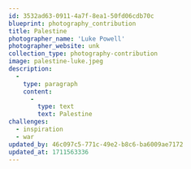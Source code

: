 ```yaml
---
id: 3532ad63-0911-4a7f-8ea1-50fd06cdb70c
blueprint: photography_contribution
title: Palestine
photographer_name: 'Luke Powell'
photographer_website: unk
collection_type: photography-contribution
image: palestine-luke.jpeg
description:
  -
    type: paragraph
    content:
      -
        type: text
        text: Palestine
challenges:
  - inspiration
  - war
updated_by: 46c097c5-771c-49e2-b8c6-ba6009ae7172
updated_at: 1711563336
---
```

